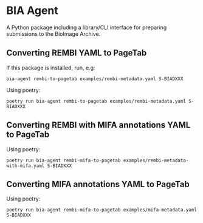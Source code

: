 BIA Agent
=========

A Python package including a library/CLI interface for preparing submissions to the BioImage Archive.

Converting REMBI YAML to PageTab
--------------------------------

If this package is installed, run, e.g:

    bia-agent rembi-to-pagetab examples/rembi-metadata.yaml S-BIADXXX

Using poetry:

    poetry run bia-agent rembi-to-pagetab examples/rembi-metadata.yaml S-BIADXXX

Converting REMBI with MIFA annotations YAML to PageTab
------------------------------------------------------

Using poetry:

    poetry run bia-agent rembi-mifa-to-pagetab examples/rembi-metadata-with-mifa.yaml S-BIADXXX

Converting MIFA annotations YAML to PageTab
-------------------------------------------

Using poetry:

    poetry run bia-agent rembi-mifa-to-pagetab examples/mifa-metadata.yaml S-BIADXXX